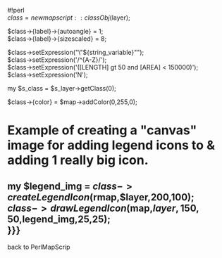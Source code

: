 #!perl                                                                                       
$class = new mapscript::classObj($layer);                                                    
                                                                                             
$class->{label}->{autoangle} = 1;                                                            
$class->{label}->{sizescaled} = 8;                                                           
                                                                                             
$class->setExpression("\"${string_variable}\"");                                             
$class->setExpression('/^{A-Z}/');                                                           
$class->setExpression('([LENGTH] gt 50 and [AREA] < 150000)');                               
$class->setExpression('N');                                                                  
                                                                                             
my $s_class = $s_layer->getClass(0);                                                         
                                                                                             
$class->{color} = $map->addColor(0,255,0);                                                   
                                                                                             
# Example of creating a "canvas" image for adding legend icons to & adding 1 really big icon.
my $legend_img =  $class->createLegendIcon($rmap,$layer,200,100);                            
$class->drawLegendIcon($map,$layer,150,50,$legend_img,25,25);                                
}}}                                                                                          
----                                                                                         
back to PerlMapScrip
